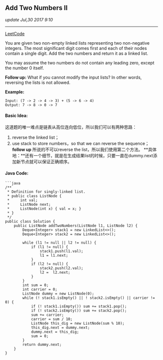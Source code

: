 ## Add Two Numbers II
_update Jul,30 2017 9:10_

---
[LeetCode](https://leetcode.com/problems/add-two-numbers-ii/description/)

You are given two non-empty linked lists representing two non-negative integers. The most significant digit comes first and each of their nodes contain a single digit. Add the two numbers and return it as a linked list.

You may assume the two numbers do not contain any leading zero, except the number 0 itself.

**Follow up:**
What if you cannot modify the input lists? In other words, reversing the lists is not allowed.

**Example:**

    Input: (7 -> 2 -> 4 -> 3) + (5 -> 6 -> 4)
    Output: 7 -> 8 -> 0 -> 7
    
#### Basic Idea:
这道题的唯一难点是链表从高位连向低位，所以我们可以有两种思路：
1.  reverse the linked list；
2.  use stack to store numbers，so that we can reverse the sequence；
**follow up** 所说的不可以reverse the list，所以我们使用第二个方法。
**具体地：**还有一个细节，就是在生成结果list的时候，只要一直在dummy.next添加新节点就可以保证正确顺序。

#### Java Code:
    ```java
    /**
     * Definition for singly-linked list.
     * public class ListNode {
     *     int val;
     *     ListNode next;
     *     ListNode(int x) { val = x; }
     * }
     */
    public class Solution {
        public ListNode addTwoNumbers(ListNode l1, ListNode l2) {
            Deque<Integer> stack1 = new LinkedList<>();
            Deque<Integer> stack2 = new LinkedList<>();
            
            while (l1 != null || l2 != null) {
                if (l1 != null) {
                    stack1.push(l1.val);
                    l1 = l1.next;
                }
                if (l2 != null) {
                    stack2.push(l2.val);
                    l2 =  l2.next;
                }
            }
            int sum = 0;
            int carrier = 0;
            ListNode dummy = new ListNode(0);
            while (! stack1.isEmpty() || ! stack2.isEmpty() || carrier != 0) {
                if (! stack1.isEmpty()) sum += stack1.pop();
                if (! stack2.isEmpty()) sum += stack2.pop();
                sum += carrier;
                carrier = sum / 10;
                ListNode this_dig = new ListNode(sum % 10);
                this_dig.next = dummy.next;
                dummy.next = this_dig;
                sum = 0;
            }
            return dummy.next;
        }
    }
```
